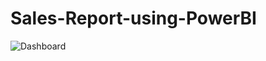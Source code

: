 # Sales-Report-using-PowerBI
![Dashboard](https://github.com/jivanpanda/Sales-Report-using-PowerBI/assets/116996556/03ebe36b-97e8-4526-8a98-273eac3e9edf)

